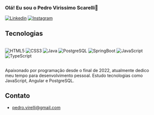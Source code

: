 ### Olá! Eu sou o Pedro Virissimo Scarelli👋

[![Linkedin](https://img.shields.io/badge/LinkedIn-0077B5?style=for-the-badge&logo=linkedin&logoColor=white)](https://www.linkedin.com/in/pedro-scarelli/)
[![Instagram](https://img.shields.io/badge/Instagram-E4405F?style=for-the-badge&logo=instagram&logoColor=white)](https://www.instagram.com/pvscarelli/)

## Tecnologias

<div style= "display: inline_block"><br/>
  
<img align= "center" alt="HTML5" src="https://img.shields.io/badge/HTML5-E34F26?style=for-the-badge&logo=html5&logoColor=white" />
<img align= "center" alt="CSS3" src="https://img.shields.io/badge/CSS3-1572B6?style=for-the-badge&logo=css3&logoColor=white" />
<img align= "center" alt="Java" src="https://img.shields.io/badge/java-%23ED8B00.svg?style=for-the-badge&logo=openjdk&logoColor=white)" /> 
<img align= "center" alt="PostgreSQL" src="https://img.shields.io/badge/postgres-%23316192.svg?style=for-the-badge&logo=postgresql&logoColor=white" />
<img align= "center" alt="SpringBoot" src="https://img.shields.io/badge/spring-%236DB33F.svg?style=for-the-badge&logo=spring&logoColor=white" />
<img align= "center" alt="JavaScript" src="https://img.shields.io/badge/javascript-%23323330.svg?style=for-the-badge&logo=javascript&logoColor=%23F7DF1E" />
<img align= "center" alt="TypeScript" src="https://img.shields.io/badge/TypeScript-007ACC?style=for-the-badge&logo=typescript&logoColor=white"  />



</div><br/>

Apaixonado por programação desde o final de 2022, atualmente dedico meu tempo para desenvolvimento pessoal. Estudo tecnologias como JavaScript, Angular e PostgreSQL. 

##  Contato

- pedro.virelli@gmail.com
